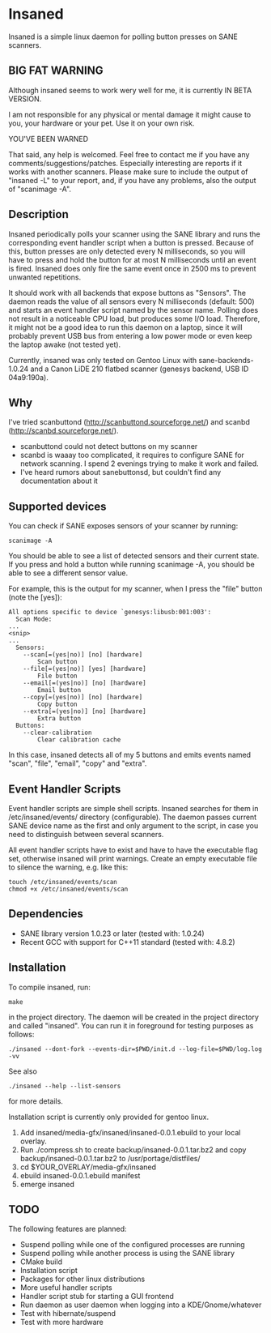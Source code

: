 Insaned
=======

Insaned is a simple linux daemon for polling button presses on SANE scanners.


BIG FAT WARNING
---------------

Although insaned seems to work wery well for me, it is currently IN BETA VERSION.

I am not responsible for any physical or mental damage it might cause to you, your hardware or your pet. Use it on your own risk.

YOU'VE BEEN WARNED

That said, any help is welcomed. Feel free to contact me if you have any comments/suggestions/patches. Especially interesting are reports if it works with another scanners. Please make sure to include the output of "insaned -L" to your report, and, if you have any problems, also the output of "scanimage -A".


Description
-----------

Insaned periodically polls your scanner using the SANE library and runs the corresponding event handler script when a button is pressed. Because of this, button presses are only detected every N milliseconds, so you will have to press and hold the button for at most N milliseconds until an event is fired. Insaned does only fire the same event once in 2500 ms to prevent unwanted repetitions.

It should work with all backends that expose buttons as "Sensors". The daemon reads the value of all sensors every N milliseconds (default: 500) and starts an event handler script named by the sensor name. Polling does not result in a noticeable CPU load, but produces some I/O load. Therefore, it might not be a good idea to run this daemon on a laptop, since it will probably prevent USB bus from entering a low power mode or even keep the laptop awake (not tested yet).

Currently, insaned was only tested on Gentoo Linux with sane-backends-1.0.24 and a Canon LiDE 210 flatbed scanner (genesys backend, USB ID 04a9:190a).


Why
---

I've tried scanbuttond (http://scanbuttond.sourceforge.net/) and scanbd (http://scanbd.sourceforge.net/).

* scanbuttond could not detect buttons on my scanner
* scanbd is waaay too complicated, it requires to configure SANE for network scanning. I spend 2 evenings trying to make it work and failed.
* I've heard rumors about sanebuttonsd, but couldn't find any documentation about it


Supported devices
-----------------

You can check if SANE exposes sensors of your scanner by running:

    scanimage -A

You should be able to see a list of detected sensors and their current state. If you press and hold a button while running scanimage -A, you should be able to see a different sensor value.

For example, this is the output for my scanner, when I press the "file" button (note the [yes]):

    All options specific to device `genesys:libusb:001:003':
      Scan Mode:
    ...
    <snip>
    ...
      Sensors:
        --scan[=(yes|no)] [no] [hardware]
            Scan button
        --file[=(yes|no)] [yes] [hardware]
            File button
        --email[=(yes|no)] [no] [hardware]
            Email button
        --copy[=(yes|no)] [no] [hardware]
            Copy button
        --extra[=(yes|no)] [no] [hardware]
            Extra button
      Buttons:
        --clear-calibration
            Clear calibration cache

In this case, insaned detects all of my 5 buttons and emits events named "scan", "file", "email", "copy" and "extra".


Event Handler Scripts
---------------------

Event handler scripts are simple shell scripts. Insaned searches for them in /etc/insaned/events/ directory (configurable). The daemon passes current SANE device name as the first and only argument to the script, in case you need to distinguish between several scanners.

All event handler scripts have to exist and have to have the executable flag set, otherwise insaned will print warnings. Create an empty executable file to silence the warning, e.g. like this:

    touch /etc/insaned/events/scan
    chmod +x /etc/insaned/events/scan


Dependencies
------------

* SANE library version 1.0.23 or later (tested with: 1.0.24)
* Recent GCC with support for C++11 standard (tested with: 4.8.2)


Installation
------------

To compile insaned, run:

    make

in the project directory. The daemon will be created in the project directory and called "insaned". You can run it in foreground for testing purposes as follows:

    ./insaned --dont-fork --events-dir=$PWD/init.d --log-file=$PWD/log.log -vv

See also

    ./insaned --help --list-sensors

for more details.

Installation script is currently only provided for gentoo linux.
1. Add insaned/media-gfx/insaned/insaned-0.0.1.ebuild to your local overlay.
2. Run ./compress.sh to create backup/insaned-0.0.1.tar.bz2 and copy backup/insaned-0.0.1.tar.bz2 to /usr/portage/distfiles/
3. cd $YOUR_OVERLAY/media-gfx/insaned
4. ebuild insaned-0.0.1.ebuild manifest
5. emerge insaned

TODO
----

The following features are planned:

* Suspend polling while one of the configured processes are running
* Suspend polling while another process is using the SANE library
* CMake build
* Installation script
* Packages for other linux distributions
* More useful handler scripts
* Handler script stub for starting a GUI frontend
* Run daemon as user daemon when logging into a KDE/Gnome/whatever
* Test with hibernate/suspend
* Test with more hardware
